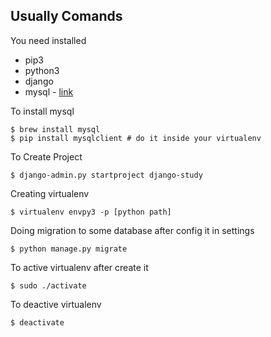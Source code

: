 ## Usually Comands 

You need installed

- pip3
- python3
- django
- mysql - [link](https://pypi.org/project/mysqlclient/)

To install mysql
```
$ brew install mysql
$ pip install mysqlclient # do it inside your virtualenv 
```


To Create Project
```
$ django-admin.py startproject django-study
```

Creating virtualenv
```
$ virtualenv envpy3 -p [python path]
```

Doing migration to some database after config it in settings
```
$ python manage.py migrate
```

To active virtualenv after create it
```
$ sudo ./activate
```

To deactive virtualenv
```
$ deactivate
```


